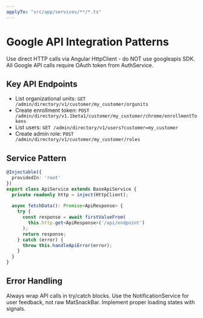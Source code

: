 ```yaml
---
applyTo: "src/app/services/**/*.ts"
---
```


# Google API Integration Patterns

Use direct HTTP calls via Angular HttpClient - do NOT use googleapis SDK.
All Google API calls require OAuth token from AuthService.

## Key API Endpoints

- List organizational units: `GET /admin/directory/v1/customer/my_customer/orgunits`
- Create enrollment token: `POST /admin/directory/v1.1beta1/customer/my_customer/chrome/enrollmentTokens`
- List users: `GET /admin/directory/v1/users?customer=my_customer`
- Create admin role: `POST /admin/directory/v1/customer/my_customer/roles`

## Service Pattern

```typescript
@Injectable({
  providedIn: 'root'
})
export class ApiService extends BaseApiService {
  private readonly http = inject(HttpClient);
  
  async fetchData(): Promise<ApiResponse> {
    try {
      const response = await firstValueFrom(
        this.http.get<ApiResponse>('/api/endpoint')
      );
      return response;
    } catch (error) {
      throw this.handleApiError(error);
    }
  }
}
```

## Error Handling

Always wrap API calls in try/catch blocks.
Use the NotificationService for user feedback, not raw MatSnackBar.
Implement proper loading states with signals.
